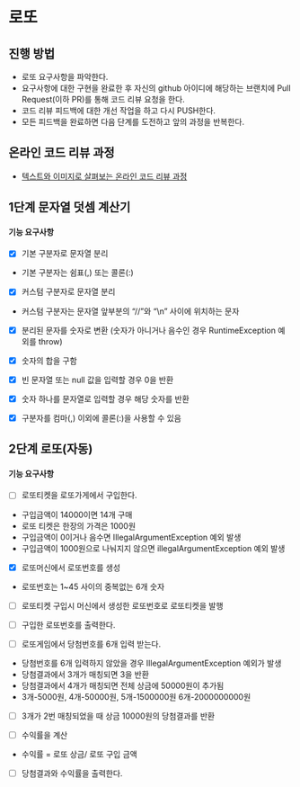 # 로또
## 진행 방법
* 로또 요구사항을 파악한다.
* 요구사항에 대한 구현을 완료한 후 자신의 github 아이디에 해당하는 브랜치에 Pull Request(이하 PR)를 통해 코드 리뷰 요청을 한다.
* 코드 리뷰 피드백에 대한 개선 작업을 하고 다시 PUSH한다.
* 모든 피드백을 완료하면 다음 단계를 도전하고 앞의 과정을 반복한다.

## 온라인 코드 리뷰 과정
* [텍스트와 이미지로 살펴보는 온라인 코드 리뷰 과정](https://github.com/next-step/nextstep-docs/tree/master/codereview)



## 1단계 문자열 덧셈 계산기
#### 기능 요구사항

- [X] 기본 구분자로 문자열 분리
* 기본 구분자는 쉼표(,) 또는 콜론(:)

- [X] 커스텀 구분자로 문자열 분리
* 커스텀 구분자는 문자열 앞부분의 “//”와 “\n” 사이에 위치하는 문자

- [X] 분리된 문자를 숫자로 변환 (숫자가 아니거나 음수인 경우 RuntimeException 예외를 throw)
- [X] 숫자의 합을 구함

- [X] 빈 문자열 또는 null 값을 입력할 경우 0을 반환
- [X] 숫자 하나를 문자열로 입력할 경우 해당 숫자를 반환
- [X] 구분자를 컴마(,) 이외에 콜론(:)을 사용할 수 있음


## 2단계 로또(자동)
#### 기능 요구사항

- [ ] 로또티켓을 로또가게에서 구입한다.
* 구입금액이 14000이면 14개 구매
* 로또 티켓은 한장의 가격은 1000원
* 구입금액이 0이거나 음수면 IllegalArgumentException 예외 발생
* 구입금액이 1000원으로 나눠지지 않으면 illegalArgumentException 예외 발생

- [X] 로또머신에서 로또번호를 생성
* 로또번호는 1~45 사이의 중복없는 6개 숫자

- [ ] 로또티켓 구입시 머신에서 생성한 로또번호로 로또티켓을 발행
- [ ] 구입한 로또번호를 출력한다.

- [ ] 로또게임에서 당첨번호를 6개 입력 받는다.
* 당첨번호를 6개 입력하지 않았을 경우 IllegalArgumentException 예외가 발생
* 당첨결과에서 3개가 매칭되면 3을 반환
* 당첨결과에서 4개가 매칭되면 전체 상금에 50000원이 추가됨
* 3개-5000원, 4개-50000원, 5개-1500000원 6개-2000000000원

- [ ] 3개가 2번 매칭되었을 때 상금 10000원의 당첨결과를 반환
 
- [ ] 수익률을 계산
* 수익률 = 로또 상금/ 로또 구입 금액
- [ ] 당첨결과와 수익률을 출력한다.
